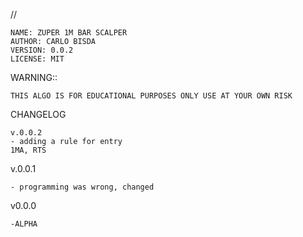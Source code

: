 //

    NAME: ZUPER 1M BAR SCALPER
    AUTHOR: CARLO BISDA
    VERSION: 0.0.2
    LICENSE: MIT

WARNING::

    THIS ALGO IS FOR EDUCATIONAL PURPOSES ONLY USE AT YOUR OWN RISK

CHANGELOG

    v.0.0.2
    - adding a rule for entry
    1MA, RTS

v.0.0.1

    - programming was wrong, changed

v0.0.0

    -ALPHA
